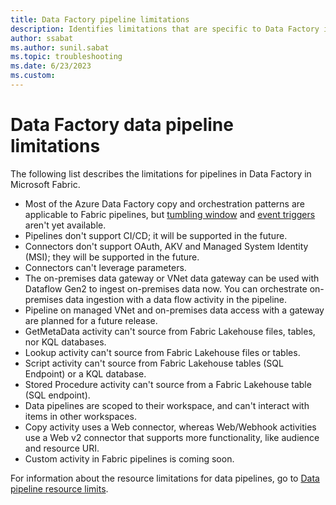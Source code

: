 ```yaml
---
title: Data Factory pipeline limitations
description: Identifies limitations that are specific to Data Factory in Microsoft Fabric pipeline features. 
author: ssabat
ms.author: sunil.sabat
ms.topic: troubleshooting    
ms.date: 6/23/2023
ms.custom:  
---
```


# Data Factory data pipeline limitations

The following list describes the limitations for pipelines in Data Factory in Microsoft Fabric.

- Most of the Azure Data Factory copy and orchestration patterns are applicable to Fabric pipelines, but [tumbling window](/azure/data-factory/how-to-create-tumbling-window-trigger) and [event triggers](/azure/data-factory/how-to-create-custom-event-trigger) aren't yet available.
- Pipelines don't support CI/CD; it will be supported in the future.
- Connectors don't support OAuth, AKV and Managed System Identity (MSI); they will be supported in the future.
- Connectors can't leverage parameters.
- The on-premises data gateway or VNet data gateway can be used with Dataflow Gen2 to ingest on-premises data now. You can orchestrate on-premises data ingestion with a data flow activity in the pipeline.
- Pipeline on managed VNet and on-premises data access with a gateway are planned for a future release.
- GetMetaData activity can't source from Fabric Lakehouse files, tables, nor KQL databases.
- Lookup activity can't source from Fabric Lakehouse files or tables.
- Script activity can't source from Fabric Lakehouse tables (SQL Endpoint) or a KQL database.
- Stored Procedure activity can't source from a Fabric Lakehouse table (SQL endpoint).
- Data pipelines are scoped to their workspace, and can't interact with items in other workspaces.  
- Copy activity uses a Web connector, whereas Web/Webhook activities use a Web v2 connector that supports more functionality, like audience and resource URI.
- Custom activity in Fabric pipelines is coming soon.

For information about the resource limitations for data pipelines, go to [Data pipeline resource limits](pipeline-resource-limits.md).
